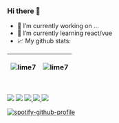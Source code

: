 ### Hi there 👋

- 🔭 I’m currently working on ...
- 🌱 I’m currently learning react/vue
- 📈 My github stats:

| <p align="left"> <img src="https://github-readme-stats.vercel.app/api?username=lime7&show_icons=true&title_color=ff5a00&icon_color=ff5a00&text_color=000000&bg_color=ffffff&hide_border=true" alt="lime7" /> | <p align="left"> <img src="https://github-readme-stats.vercel.app/api/top-langs/?username=lime7&layout=compact&title_color=000000&icon_color=ff5a00&text_color=000000&bg_color=ffffff&hide_border=true" alt="lime7" /> |
| ------------- | ------------- |

<p>
  <br> 
  <img src="https://komarev.com/ghpvc/?username=lime7&color=000000">
  <img src="https://visitor-badge.glitch.me/badge?page_id=lime7.visitor-badge&left_color=gray&right_color=black&left_text=Visitors">
  <a href="https://badges.pufler.dev">
    <img src="https://badges.pufler.dev/repos/lime7?style=flat-square&color=black&logo=github&a=0">
  </a>
  <a href="https://badges.pufler.dev">
    <img src="https://badges.pufler.dev/gists/lime7?style=flat-square&color=black&logo=github&a=0">
  </a>
  <a href="https://badges.pufler.dev">
    <img src="https://badges.pufler.dev/commits/monthly/lime7?style=flat-square&color=black&logo=github&a=0">
  </a>
</p>


[![spotify-github-profile](https://spotify-github-profile.vercel.app/api/view?uid=31tsogmeotv4twffveiwzpo6ze2y&cover_image=true&theme=novatorem&bar_color=ff5a00)](https://github.com/kittinan/spotify-github-profile)
